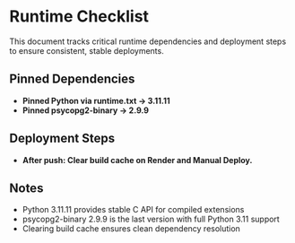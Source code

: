 # Runtime Checklist

This document tracks critical runtime dependencies and deployment steps to ensure consistent, stable deployments.

## Pinned Dependencies

- **Pinned Python via runtime.txt -> 3.11.11**
- **Pinned psycopg2-binary -> 2.9.9**

## Deployment Steps

- **After push: Clear build cache on Render and Manual Deploy.**

## Notes

- Python 3.11.11 provides stable C API for compiled extensions
- psycopg2-binary 2.9.9 is the last version with full Python 3.11 support
- Clearing build cache ensures clean dependency resolution
